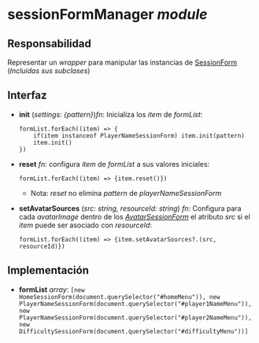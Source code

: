 # sessionFormManager _module_

## Responsabilidad

Representar un _wrapper_ para manipular las instancias de [SessionForm](./SessionForm.md) (_Incluidas sus subclases_)

## Interfaz

-   **init** (_settings: {pattern}_)_fn_: Inicializa los _item_ de _formList_:

    ```
    formList.forEach((item) => {
        if(item instanceof PlayerNameSessionForm) item.init(pattern)
        item.init()
    })
    ```

-   **reset** _fn_: configura _item_ de _formList_ a sus valores iniciales:

    ```
    formList.forEach((item) => {item.reset()})
    ```

    -   Nota: _reset_ no elimina _pattern_ de _playerNameSessionForm_

-   **setAvatarSources** (_src: string, resourceId: string_) _fn_: Configura para cada _avatarImage_ dentro de los _[AvatarSessionForm](./AvatarSessionForm.md)_ el atributo _src_ si el _item_ puede ser asociado con _resourceId_:

    ```
    formList.forEach((item) => {item.setAvatarSources?.(src, resourceId)})
    ```

## Implementación

-   **formList** _array_: `[new HomeSessionForm(document.querySelector("#homeMenu")), new PlayerNameSessionForm(document.querySelector("#player1NameMenu")), new PlayerNameSessionForm(document.querySelector("#player2NameMenu")), new DifficultySessionForm(document.querySelector("#difficultyMenu"))]`
